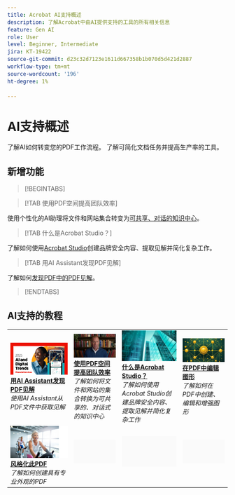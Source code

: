 ```yaml
---
title: Acrobat AI支持概述
description: 了解Acrobat中由AI提供支持的工具的所有相关信息
feature: Gen AI
role: User
level: Beginner, Intermediate
jira: KT-19422
source-git-commit: d23c32d7123e1611d667358b1b070d5d421d2887
workflow-type: tm+mt
source-wordcount: '196'
ht-degree: 1%

---
```


# AI支持概述

了解AI如何转变您的PDF工作流程。 了解可简化文档任务并提高生产率的工具。

## 新增功能

>[!BEGINTABS]

>[!TAB 使用PDF空间提高团队效率]

使用个性化的AI助理将文件和网站集合转变为[可共享、对话的知识中心](../getting-started/pdf-spaces-legal.md)。

>[!TAB 什么是Acrobat Studio？]

了解如何使用[Acrobat Studio](../getting-started/acrobat-studio.md)创建品牌安全内容、提取见解并简化复杂工作。

>[!TAB 用AI Assistant发现PDF见解]

了解如何[发现PDF中的PDF见解](../getting-started/ai-assistant.md)。

>[!ENDTABS]

## AI支持的教程

<table style="table-layout:fixed">
<tr>
  <td>
    <a href="../getting-started/ai-assistant.md">
      <img alt="用AI助手发现PDF见解" src="../assets/ai-assistant.png" />
    </a>
    <div>
    <a href="../getting-started/ai-assistant.md"><strong>用AI Assistant发现PDF见解</strong></a>
    </div>
    <em>使用AI Assistant从PDF文件中获取见解</em>
    <br>
  </td>
  <td>
    <a href="../getting-started/pdf-spaces-legal.md">
      <img alt="利用PDF空间提高团队效率" src="../assets/pdf-spaces.png" />
    </a>
    <div>
    <a href="../getting-started/pdf-spaces-legal.md"><strong>使用PDF空间提高团队效率</strong></a>
    </div>
    <em>了解如何将文件和网站的集合转换为可共享的、对话式的知识中心</em>
    <br>
  </td>
  <td>
    <a href="../getting-started/acrobat-studio.md">
      <img alt="什么是Acrobat Studio？" src="../assets/acrobat-studio.png" />
    </a>
    <div>
    <a href="../getting-started/acrobat-studio.md"><strong>什么是Acrobat Studio？</strong></a>
    </div>
    <em>了解如何使用Acrobat Studio创建品牌安全内容、提取见解并简化复杂工作</em>
    <br>
  </td>
  <td>
    <a href="../getting-started/edit-graphics.md">
      <img alt="在PDF中编辑图形" src="../assets/edit-graphics.png" />
    </a>
    <div>
    <a href="../getting-started/edit-graphics.md"><strong>在PDF中编辑图形</strong></a>
    </div>
    <em>了解如何在PDF中创建、编辑和增强图形</em>
    <br>
  </td>
</tr>
<tr>
  <td>
  <a href="../getting-started/stylize-this-pdf.md">
      <img alt="设置此PDF的风格" src="../assets/stylize-pdf.png" />
    </a>
    <div>
    <a href="../getting-started/stylize-this-pdf.md"><strong>风格化此PDF</strong></a>
    </div>
    <em>了解如何创建具有专业外观的PDF</em>
    <br>
  </td>
  <td>
        <img alt="间隔物" src="../assets/Grayspacer.png" />
        <div>
        <br>
  </td>
  <td>
        <img alt="间隔物" src="../assets/Grayspacer.png" />
        <div>
        <br>
  </td>
  <td>
        <img alt="间隔物" src="../assets/Grayspacer.png" />
        <div>
        <br>
  </td>
</tr>
</table>
